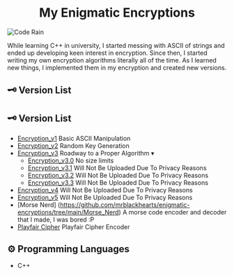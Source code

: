 <h1 align="center">My Enigmatic Encryptions
</h1>

![Code Rain](https://i.pinimg.com/originals/b4/e3/71/b4e371619042d1e80918d09904e90f7d.gif)

While learning C++ in university, I started messing with ASCII of strings and ended up developing keen interest in encryption. Since then, I started writing my own encryption algorithms literally all of the time. As I learned new things, I implemented them in my encryption and created new versions. 

## 🗝 Version List 
## 🗝 Version List 
- [Encryption_v1](https://github.com/mrblackhearts/enigmatic-encryptions/tree/main/Encryption_v1) Basic ASCII Manipulation
- [Encryption_v2](https://github.com/mrblackhearts/enigmatic-encryptions/tree/main/Encryption_v2) Random Key Generation
- [Encryption_v3](https://github.com/mrblackhearts/enigmatic-encryptions/tree/main/Encryption_v3) Roadway to a Proper Algorithm &#9662;
  - [Encryption_v3.0](https://github.com/mrblackhearts/enigmatic-encryptions/tree/main/Encryption_v3/Encryption_v3.0) No size limits
  - [Encryption_v3.1](https://github.com/mrblackhearts/enigmatic-encryptions/tree/main/Encryption_v3/Encryption_v3.1) Will Not Be Uploaded Due To Privacy Reasons
  - [Encryption_v3.2](https://github.com/mrblackhearts/enigmatic-encryptions/tree/main/Encryption_v3/Encryption_v3.2) Will Not Be Uploaded Due To Privacy Reasons
  - [Encryption_v3.3](https://github.com/mrblackhearts/enigmatic-encryptions/tree/main/Encryption_v3/Encryption_v3.3) Will Not Be Uploaded Due To Privacy Reasons
- [Encryption_v4](https://github.com/mrblackhearts/enigmatic-encryptions/tree/main/Encryption_v4) Will Not Be Uploaded Due To Privacy Reasons
- [Encryption_v5](https://github.com/mrblackhearts/enigmatic-encryptions/tree/main/Encryption_v5) Will Not Be Uploaded Due To Privacy Reasons
- [Morse Nerd] (https://github.com/mrblackhearts/enigmatic-encryptions/tree/main/Morse_Nerd) A morse code encoder and decoder that I made, I was bored :P
- [Playfair Cipher](https://github.com/mrblackhearts/enigmatic-encryptions/tree/main/Playfair) Playfair Cipher Encoder

## ⚙ Programming Languages
- C++
